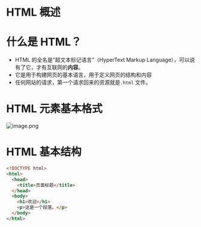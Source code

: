 
# HTML 概述


# 什么是 HTML？
- HTML 的全名是“超文本标记语言”（HyperText Markup Language），可以说有了它，才有互联网的**内容**。
- 它是用于构建网页的基本语言，用于定义网页的结构和内容
- 任何网站的请求，第一个请求回来的资源就是`.html` 文件。

# HTML 元素基本格式
![image.png](https://832-1310531898.cos.ap-beijing.myqcloud.com/yuque/5807dd04c7c94cbf0070e1ea5ec7d024.png)

# HTML 基本结构
```html
<!DOCTYPE html>
<html>
  <head>
    <title>页面标题</title>
  </head>
  <body>
    <h1>欢迎</h1>
    <p>这是一个段落。</p>
  </body>
</html>
```

